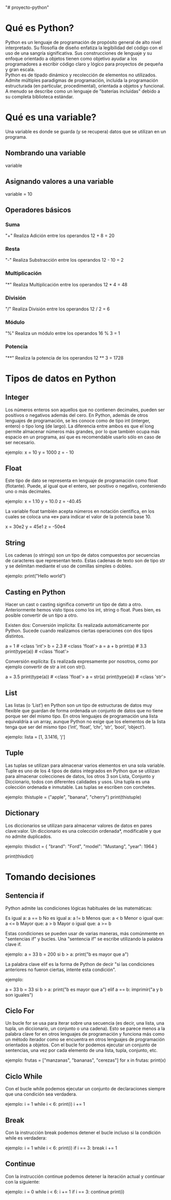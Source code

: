 "# proyecto-python" 
# Qué es Python?
Python es un lenguaje de programación de propósito general de alto nivel interpretado. Su filosofía de diseño enfatiza la legibilidad del código con el uso de una sangría significativa. Sus construcciones de lenguaje y su enfoque orientado a objetos tienen como objetivo ayudar a los programadores a escribir código claro y lógico para proyectos de pequeña y gran escala.  
Python es de tipado dinámico y recolección de elementos no utilizados. Admite múltiples paradigmas de programación, incluida la programación estructurada (en particular, procedimental), orientada a objetos y funcional. A menudo se describe como un lenguaje de "baterías incluidas" debido a su completa biblioteca estándar.
# Qué es una variable?
Una variable es donde se guarda (y se recupera) datos que se utilizan en un programa.
## Nombrando una variable
variable
## Asignando valores a una variable
variable = 10
## Operadores básicos
### Suma
"+"	Realiza Adición entre los operandos 12 + 8 = 20
### Resta
"-"	Realiza Substracción entre los operandos 12 - 10 = 2
### Multiplicación
"*" Realiza Multiplicación entre los operandos 12 * 4 = 48
### División
"/"	Realiza División entre los operandos 12 / 2 = 6
### Módulo
"%"	Realiza un módulo entre los operandos 16 % 3 = 1
### Potencia
"**"	Realiza la potencia de los operandos 12 ** 3 = 1728
# Tipos de datos en Python

## Integer
Los números enteros son aquellos que no contienen decimales, pueden ser positivos o negativos además del cero. En Python, además de otros lenguajes de programación, se les conoce como de tipo int (interger, entero) o tipo long (de largo). La diferencia entre ambos es que el long permite almacenar números más grandes, por lo que también ocupa más espacio en un programa, así que es recomendable usarlo sólo en caso de ser necesario.

ejemplo:
x = 10
y = 1000
z = - 10
## Float
Este tipo de dato se representa en lenguaje de programación como float (flotante). Puede, al igual que el entero, ser positivo o negativo, conteniendo uno o más decimales.

ejemplo:
x = 1.10
y = 10.0
z = -40.45

La variable float también acepta números en notación científica, en los cuales se coloca una «e» para indicar el valor de la potencia base 10.

x = 30e2
y = 45e1
z = -50e4
## String
Los cadenas (o strings) son un tipo de datos compuestos por secuencias de caracteres que representan texto. Estas cadenas de texto son de tipo str y se delimitan mediante el uso de comillas simples o dobles.

ejemplo:
print("Hello world")
## Casting en Python
Hacer un cast o casting significa convertir un tipo de dato a otro. Anteriormente hemos visto tipos como los int, string o float. Pues bien, es posible convertir de un tipo a otro.

Existen dos:
Conversión implícita: Es realizada automáticamente por Python. Sucede cuando realizamos ciertas operaciones con dos tipos distintos.

a = 1   # <class 'int'>
b = 2.3 # <class 'float'>
a = a + b
print(a)       # 3.3
print(type(a)) # <class 'float'>

Conversión explícita: Es realizada expresamente por nosotros, como por ejemplo convertir de str a int con str().

a = 3.5
print(type(a)) # <class 'float'>
a = str(a)
print(type(a)) # <class 'str'>
## List
Las listas (o ‘List’) en Python son un tipo de estructuras de datos muy flexible que guardan de forma ordenada un conjunto de datos que no tiene porque ser del mismo tipo. En otros lenguajes de programación una lista equivaldría a un array, aunque Python no exige que los elementos de la lista tenga que ser del mismo tipo (‘int’, ‘float’, ‘chr’, ‘str’, ‘bool’, ‘object’).

ejemplo:
lista = [1, 3.1416, 'j']
## Tuple
Las tuplas se utilizan para almacenar varios elementos en una sola variable.
Tuple es uno de los 4 tipos de datos integrados en Python que se utilizan para almacenar colecciones de datos, los otros 3 son Lista, Conjunto y Diccionario, todos con diferentes calidades y usos.
Una tupla es una colección ordenada e inmutable.
Las tuplas se escriben con corchetes.

ejemplo:
thistuple = ("apple", "banana", "cherry")
print(thistuple)
## Dictionary
Los diccionarios se utilizan para almacenar valores de datos en pares clave:valor.
Un diccionario es una colección ordenada*, modificable y que no admite duplicados.

ejemplo:
thisdict = {
  "brand": "Ford",
  "model": "Mustang",
  "year": 1964
}

print(thisdict)
# Tomando decisiones

## Sentencia if
Python admite las condiciones lógicas habituales de las matemáticas:

Es igual a: a == b
No es igual a: a != b
Menos que: a < b
Menor o igual que: a <= b
Mayor que: a > b
Mayor o igual que: a >= b

Estas condiciones se pueden usar de varias maneras, más comúnmente en "sentencias if" y bucles.
Una "sentencia if" se escribe utilizando la palabra clave if.

ejemplo:
a = 33
b = 200
si b > a:
    print("b es mayor que a")

La palabra clave elif es la forma de Python de decir "si las condiciones anteriores no fueron ciertas, intente esta condición".

ejemplo:

a = 33
b = 33
si b > a:
   print("b es mayor que a")
elif a == b:
   imprimir("a y b son iguales")
## Ciclo For
Un bucle for se usa para iterar sobre una secuencia (es decir, una lista, una tupla, un diccionario, un conjunto o una cadena).
Esto se parece menos a la palabra clave for en otros lenguajes de programación y funciona más como un método iterador como se encuentra en otros lenguajes de programación orientados a objetos.
Con el bucle for podemos ejecutar un conjunto de sentencias, una vez por cada elemento de una lista, tupla, conjunto, etc.

ejemplo:
frutas = ["manzanas", "bananas", "cerezas"]
for x in frutas:
  print(x)
## Ciclo While
Con el bucle while podemos ejecutar un conjunto de declaraciones siempre que una condición sea verdadera.

ejemplo:
i = 1
while i < 6:
  print(i)
  i += 1
## Break
Con la instrucción break podemos detener el bucle incluso si la condición while es verdadera:

ejemplo:
i = 1
while i < 6:
  print(i)
  if i == 3:
    break
  i += 1
## Continue
Con la instrucción continue podemos detener la iteración actual y continuar con la siguiente:

ejemplo:
i = 0
while i < 6:
  i += 1
  if i == 3:
    continue
  print(i)
